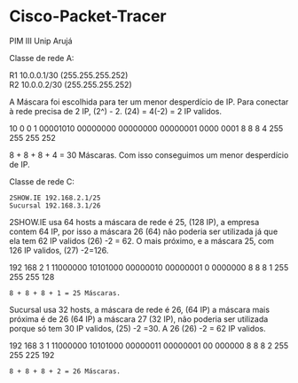 # Cisco-Packet-Tracer
PIM III Unip Arujá

Classe de rede A:
	
R1 10.0.0.1/30 (255.255.255.252)	
R2 10.0.0.2/30 (255.255.255.252)
	
A Máscara foi escolhida para ter um menor desperdício de IP. Para conectar à rede precisa de 2 IP, (2^) - 2.
(24) = 4(-2) = 2 IP validos.

10	0	0	1
00001010	00000000	00000000	00000001
			                        0000 0001
8	8	8	4 
255	255	255	252

8 + 8 + 8 + 4 = 30 Máscaras.
Com isso conseguimos um menor desperdício de IP.

Classe de rede C:
 
	2SHOW.IE 192.168.2.1/25
	Sucursal 192.168.3.1/26

2SHOW.IE usa 64 hosts a máscara de rede é 25, (128 IP), a empresa contem 64 IP, por isso a máscara 26 (64) não poderia ser utilizada já que ela tem 62 IP validos (26) -2 = 62. O mais próximo, e a máscara 25, com 126 IP validos, (27) -2=126.

192	168	2	1
11000000	10101000	00000010	00000001
			                        0 0000000
8	8	8	1
255	255	255	128

	8 + 8 + 8 + 1 = 25 Máscaras.

Sucursal usa 32 hosts, a máscara de rede é 26, (64 IP) a máscara mais próxima é de 26 (64 IP) a máscara 27 (32 IP), não poderia ser utilizada porque só tem 30 IP validos, (25) -2 =30. 
A 26 (26) -2 = 62 IP validos. 

192	168	3	1
11000000	10101000	00000011	00000001
			                        00 000000
8	8	8	2
255	255	225	192
	
	8 + 8 + 8 + 2 = 26 Máscaras.


